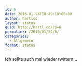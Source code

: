 ```yaml
---
id: 6
date: 2016-01-24T18:49:10+00:00
author: hartlco
layout: status
guid: http://hartl.co/?p=6
permalink: /2016/01/24/6/
categories:
  - Allgemein
format: status
---
```

Ich sollte auch mal wieder twittern…